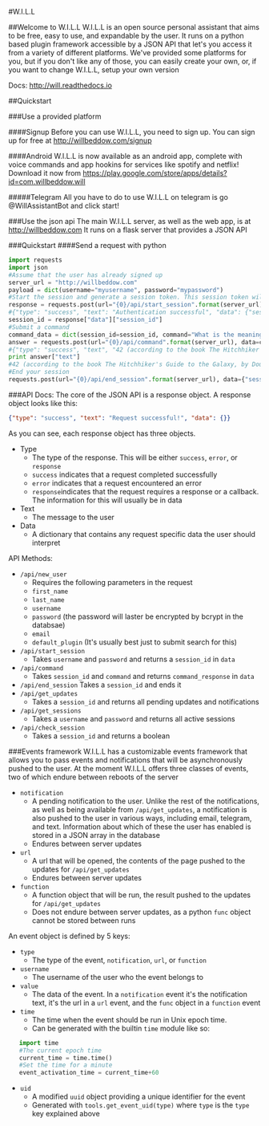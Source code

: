 #W.I.L.L

##Welcome to W.I.L.L
W.I.L.L is an open source personal assistant that aims to be free, easy to use, and expandable by the user.
It runs on a python based plugin framework accessible by a JSON API that let's you access it from a variety of different platforms.
We've provided some platforms for you, but if you don't like any of those, you can easily create your own, or, if you want to change W.I.L.L, setup your own version

Docs: http://will.readthedocs.io

##Quickstart

###Use a provided platform

####Signup
Before you can use W.I.L.L, you need to sign up.
You can sign up for free at http://willbeddow.com/signup

####Android
W.I.L.L is now available as an android app, complete with voice commands and app hookins for services like spotify and netflix! Download it now from https://play.google.com/store/apps/details?id=com.willbeddow.will

#####Telegram
All you have to do to use W.I.L.L on telegram is go @WillAssistantBot and click start!

###Use the json api
The main W.I.L.L server, as well as the web app, is at http://willbeddow.com
It runs on a flask server that provides a JSON API

###Quickstart
####Send a request with python
```python
import requests
import json
#Assume that the user has already signed up
server_url = "http://willbeddow.com"
payload = dict(username="myusername", password="mypassword")
#Start the session and generate a session token. This session token will endure until you go to /end_session or the server reboots
response = requests.post(url="{0}/api/start_session".format(server_url), data=payload).json()
#{"type": "success", "text": "Authentication successful", "data": {"session_id": "aaaa-bbbb-cccc-dddd"}
session_id = response["data"]["session_id"]
#Submit a command
command_data = dict(session_id=session_id, command="What is the meaning of life?")
answer = requests.post(url="{0}/api/command".format(server_url), data=command_data).json()
#{"type": "success", "text", "42 (according to the book The Hitchhiker's Guide to the Galaxy, by Douglas Adams)", "data": {"command_id": "aaaa-bbbb-cccc-dddd_1", "command_response": "42 (according to the book The Hitchhiker's Guide to the Galaxy, by Douglas Adams)"}}
print answer["text"]
#42 (according to the book The Hitchhiker's Guide to the Galaxy, by Douglas Adams)
#End your session
requests.post(url="{0}/api/end_session".format(server_url), data={"session_id": session_id})
```

###API Docs:
The core of the JSON API is a response object. A response object looks like this:
```json
{"type": "success", "text": "Request successful!", "data": {}}
```
As you can see, each response object has three objects.
- Type
    - The type of the response. This will be either `success`, `error`, or `response`
    - `success` indicates that a request completed successfully
    - `error` indicates that a request encountered an error
    - `response`indicates that the request requires a response or a callback. The information for this will usually be in data
-  Text
    - The message to the user
- Data
    - A dictionary that contains any request specific data the user should interpret

API Methods:
- `/api/new_user`
    - Requires the following parameters in the request
    - `first_name`
    - `last_name`
    - `username`
    - `password` (the password will laster be encrypted by bcrypt in the databsae)
    - `email`
    - `default_plugin` (It's usually best just to submit search for this)
- `/api/start_session`
    - Takes `username` and `password` and returns a `session_id` in `data`
- `/api/command`
    - Takes `session_id` and `command` and returns `command_response` in `data`
- `/api/end_session`
    Takes a `session_id` and ends it
- `/api/get_updates`
   - Takes a `session_id` and returns all pending updates and notifications
- `/api/get_sessions`
   - Takes a `username` and `password` and returns all active sessions
- `/api/check_session`
    - Takes a `session_id` and returns a boolean


###Events framework
W.I.L.L has a customizable events framework that allows you to pass events and notifications that will be asynchronously
pushed to the user. 
At the moment W.I.L.L offers three classes of events, two of which endure between reboots of the server
- `notification`
    - A pending notification to the user. Unlike the rest of the notifications, as well as being available from 
    `/api/get_updates`, a notification is also pushed to the user in various ways, including email, telegram, and text.
    Information about which of these the user has enabled is stored in a JSON array in the database
    - Endures between server updates
- `url`
    - A url that will be opened, the contents of the page pushed to the updates for `/api/get_updates`
    - Endures between server updates
- `function`
    - A function object that will be run, the result pushed to the updates for `/api/get_updates`
    - Does not endure between server updates, as a python `func` object cannot be stored between runs

An event object is defined by 5 keys:
- `type`
    - The type of the event, `notification`, `url`, or `function`
- `username`
    - The username of the user who the event belongs to
- `value`
    - The data of the event. In a `notification` event it's the notification text, it's the url in a `url` event, 
    and the `func` object in a `function` event
- `time`
    - The time when the event should be run in Unix epoch time.
    - Can be generated with the builtin `time` module like so:
 ```python
    import time
    #The current epoch time
    current_time = time.time()
    #Set the time for a minute
    event_activation_time = current_time+60
```
- `uid`
    - A modified `uuid` object providing a unique identifier for the event
    - Generated with `tools.get_event_uid(type)` where `type` is the `type` key explained above
